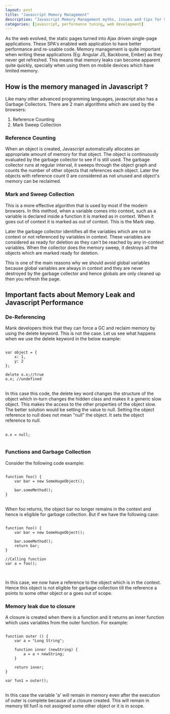 ```yaml
---
layout: post
title: "Javascript Memory Management"
description: "Javascript Memory Management myths, issues and tips for Single Page Applications"
categories: [javascript, performance tuning, web development]
---
```


As the web evolved, the static pages turned into Ajax driven single-page applications. These SPA's enabled web application to have better performance and re-usable code. Memory management is quite important when writing these applications (Eg: Angular JS, Backbone, Ember) as they never get refreshed. This means that memory leaks can become apparent quite quickly, specially when using them on mobile devices which have limited memory.

## How is the memory managed in Javascript ?

Like many other advanced programming languages, javascript also has a Garbage Collectors. There are 2 main algorithms which are used by the browsers:

1. Reference Counting
2. Mark Sweep Collection

### Reference Counting

When an object is created, Javascript automatically allocates an appropriate amount of memory for that object. The object is continuously evaluated by the garbage collector to see if is still used. The garbage collector runs at regular interval, it sweeps through the object graph and counts the number of other objects that references each object. Later the objects with reference count 0 are considered as not unused and object's memory can be reclaimed.

### Mark and Sweep Collection

This is a more effective algorithm that is used by most if the modern browsers. In this method, when a variable comes into context, such as a variable is declared inside a function it is marked as in context. When it goes out of context it is marked as out of context. This is the Mark step.

Later the garbage collector identifies all the variables which are not in context or not referenced by variables in context. These variables are considered as ready for deletion as they can't be reached by any in-context variables. When the collector does the memory sweep, it destroys all the objects which are marked ready for deletion.

This is one of the main reasons why we should avoid global variables because global variables are always in context and they are never destroyed by the garbage collector and hence globals are only cleaned up then you refresh the page.

## Important facts about Memory Leak and Javascript Performance

### De-Referencing

Mank developers think that they can force a GC and reclaim memory by using the delete keyword. This is not the case. Let us see what happens when we use the delete keyword in the below example:

<pre>
<code class="language-javascript">
var object = {
	x: 1,
	y: 2
};

delete o.x;//true
o.x; //undefined
</code>
</pre>

In this case this code, the delete key word changes the structure of the object which in-turn changes the hidden class and makes it a generic slow object. This makes the access to the other properties of the object slow. The better solution would be setting the value to null. Setting the object reference to null does not mean "null" the object. It sets the object reference to null.

<pre>
	<code class="language-javascript">
o.x = null;
	</code>
</pre>

### Functions and Garbage Collection

Consider the following code example:

<pre>
<code class="language-javascript">
function foo() {
	var bar = new SomeHugeObject();

	bar.someMethod();
}
</code>
</pre>

When foo returns, the object bar no longer remains in the context and hence is eligible for garbage collection. But if we have the following case:

<pre>
<code class="language-javascript">
function foo() {
	var bar = new SomeHugeObject();

	bar.someMethod();
	return bar;
}

//Calling function
var a = foo();

</code>
</pre>

In this case, we now have a reference to the object which is in the context. Hence this object is not eligible for garbage collection till the reference a points to some other object or a goes out of scope.

### Memory leak due to closure

A closure is created when there is a function and it returns an inner function which uses variables from the outer function.
For example:

<pre>
<code class="language-javascript">
function outer () {
	var a = "Long String";

	function inner (newString) {
		a = a + newString;
	}

	return inner;
}

var fun1 = outer();
</code>
</pre>

In this case the variable 'a' will remain in memory even after the execution of outer is complete because of a closure created. This will remain in memory till fun1 is not assigned some other object or it is in scope.



